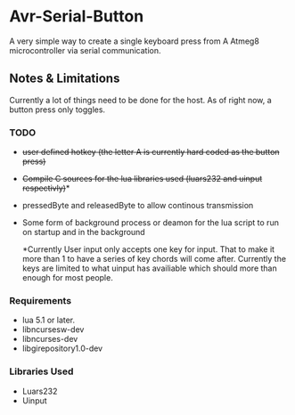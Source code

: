 # Avr-Serial-Button
A very simple way to create a single keyboard press from A Atmeg8 microcontroller via serial communication. 


## Notes &  Limitations 
	
Currently a lot of things need to be done for the host. As of right now, a button press only toggles. 




### TODO

- ~~user defined hotkey (the letter A is currently hard coded as the button press)~~
- ~~Compile C sources for the lua libraries used (luars232 and uinput respectivly)~~*
- pressedByte and releasedByte to allow continous transmission 
- Some form of background process or deamon for the lua script to run on startup and in the background

	*Currently User input only accepts one key for input. That to make it more than 1 to have a series of key chords will come after. Currently the keys are limited to what uinput has availiable which should more than enough for most people. 

### Requirements

- lua 5.1 or later. 
- libncursesw-dev
- libncurses-dev
- libgirepository1.0-dev

### Libraries Used

- Luars232
- Uinput

